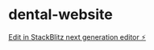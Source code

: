 # dental-website

[Edit in StackBlitz next generation editor ⚡️](https://stackblitz.com/~/github.com/terry123-git/dental-website)